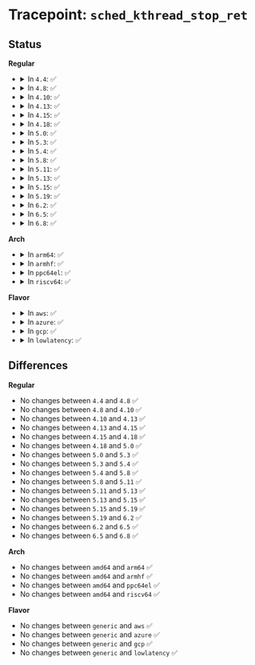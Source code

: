 # Tracepoint: <code>sched_kthread_stop_ret</code>

## Status
<b>Regular</b>
<ul>
<li>
<details>
<summary>In <code>4.4</code>: ✅</summary>

Event:

```c
struct trace_event_raw_sched_kthread_stop_ret {
    struct trace_entry ent;
    int ret;
    char __data[0];
};
```
Function:

```c
void trace_event_raw_event_sched_kthread_stop_ret(void *__data, int ret);
```
</details>
</li>
<li>
<details>
<summary>In <code>4.8</code>: ✅</summary>

Event:

```c
struct trace_event_raw_sched_kthread_stop_ret {
    struct trace_entry ent;
    int ret;
    char __data[0];
};
```
Function:

```c
void trace_event_raw_event_sched_kthread_stop_ret(void *__data, int ret);
```
</details>
</li>
<li>
<details>
<summary>In <code>4.10</code>: ✅</summary>

Event:

```c
struct trace_event_raw_sched_kthread_stop_ret {
    struct trace_entry ent;
    int ret;
    char __data[0];
};
```
Function:

```c
void trace_event_raw_event_sched_kthread_stop_ret(void *__data, int ret);
```
</details>
</li>
<li>
<details>
<summary>In <code>4.13</code>: ✅</summary>

Event:

```c
struct trace_event_raw_sched_kthread_stop_ret {
    struct trace_entry ent;
    int ret;
    char __data[0];
};
```
Function:

```c
void trace_event_raw_event_sched_kthread_stop_ret(void *__data, int ret);
```
</details>
</li>
<li>
<details>
<summary>In <code>4.15</code>: ✅</summary>

Event:

```c
struct trace_event_raw_sched_kthread_stop_ret {
    struct trace_entry ent;
    int ret;
    char __data[0];
};
```
Function:

```c
void trace_event_raw_event_sched_kthread_stop_ret(void *__data, int ret);
```
</details>
</li>
<li>
<details>
<summary>In <code>4.18</code>: ✅</summary>

Event:

```c
struct trace_event_raw_sched_kthread_stop_ret {
    struct trace_entry ent;
    int ret;
    char __data[0];
};
```
Function:

```c
void trace_event_raw_event_sched_kthread_stop_ret(void *__data, int ret);
```
</details>
</li>
<li>
<details>
<summary>In <code>5.0</code>: ✅</summary>

Event:

```c
struct trace_event_raw_sched_kthread_stop_ret {
    struct trace_entry ent;
    int ret;
    char __data[0];
};
```
Function:

```c
void trace_event_raw_event_sched_kthread_stop_ret(void *__data, int ret);
```
</details>
</li>
<li>
<details>
<summary>In <code>5.3</code>: ✅</summary>

Event:

```c
struct trace_event_raw_sched_kthread_stop_ret {
    struct trace_entry ent;
    int ret;
    char __data[0];
};
```
Function:

```c
void trace_event_raw_event_sched_kthread_stop_ret(void *__data, int ret);
```
</details>
</li>
<li>
<details>
<summary>In <code>5.4</code>: ✅</summary>

Event:

```c
struct trace_event_raw_sched_kthread_stop_ret {
    struct trace_entry ent;
    int ret;
    char __data[0];
};
```
Function:

```c
void trace_event_raw_event_sched_kthread_stop_ret(void *__data, int ret);
```
</details>
</li>
<li>
<details>
<summary>In <code>5.8</code>: ✅</summary>

Event:

```c
struct trace_event_raw_sched_kthread_stop_ret {
    struct trace_entry ent;
    int ret;
    char __data[0];
};
```
Function:

```c
void trace_event_raw_event_sched_kthread_stop_ret(void *__data, int ret);
```
</details>
</li>
<li>
<details>
<summary>In <code>5.11</code>: ✅</summary>

Event:

```c
struct trace_event_raw_sched_kthread_stop_ret {
    struct trace_entry ent;
    int ret;
    char __data[0];
};
```
Function:

```c
void trace_event_raw_event_sched_kthread_stop_ret(void *__data, int ret);
```
</details>
</li>
<li>
<details>
<summary>In <code>5.13</code>: ✅</summary>

Event:

```c
struct trace_event_raw_sched_kthread_stop_ret {
    struct trace_entry ent;
    int ret;
    char __data[0];
};
```
Function:

```c
void trace_event_raw_event_sched_kthread_stop_ret(void *__data, int ret);
```
</details>
</li>
<li>
<details>
<summary>In <code>5.15</code>: ✅</summary>

Event:

```c
struct trace_event_raw_sched_kthread_stop_ret {
    struct trace_entry ent;
    int ret;
    char __data[0];
};
```
Function:

```c
void trace_event_raw_event_sched_kthread_stop_ret(void *__data, int ret);
```
</details>
</li>
<li>
<details>
<summary>In <code>5.19</code>: ✅</summary>

Event:

```c
struct trace_event_raw_sched_kthread_stop_ret {
    struct trace_entry ent;
    int ret;
    char __data[0];
};
```
Function:

```c
void trace_event_raw_event_sched_kthread_stop_ret(void *__data, int ret);
```
</details>
</li>
<li>
<details>
<summary>In <code>6.2</code>: ✅</summary>

Event:

```c
struct trace_event_raw_sched_kthread_stop_ret {
    struct trace_entry ent;
    int ret;
    char __data[0];
};
```
Function:

```c
void trace_event_raw_event_sched_kthread_stop_ret(void *__data, int ret);
```
</details>
</li>
<li>
<details>
<summary>In <code>6.5</code>: ✅</summary>

Event:

```c
struct trace_event_raw_sched_kthread_stop_ret {
    struct trace_entry ent;
    int ret;
    char __data[0];
};
```
Function:

```c
void trace_event_raw_event_sched_kthread_stop_ret(void *__data, int ret);
```
</details>
</li>
<li>
<details>
<summary>In <code>6.8</code>: ✅</summary>

Event:

```c
struct trace_event_raw_sched_kthread_stop_ret {
    struct trace_entry ent;
    int ret;
    char __data[0];
};
```
Function:

```c
void trace_event_raw_event_sched_kthread_stop_ret(void *__data, int ret);
```
</details>
</li>
</ul>
<b>Arch</b>
<ul>
<li>
<details>
<summary>In <code>arm64</code>: ✅</summary>

Event:

```c
struct trace_event_raw_sched_kthread_stop_ret {
    struct trace_entry ent;
    int ret;
    char __data[0];
};
```
Function:

```c
void trace_event_raw_event_sched_kthread_stop_ret(void *__data, int ret);
```
</details>
</li>
<li>
<details>
<summary>In <code>armhf</code>: ✅</summary>

Event:

```c
struct trace_event_raw_sched_kthread_stop_ret {
    struct trace_entry ent;
    int ret;
    char __data[0];
};
```
Function:

```c
void trace_event_raw_event_sched_kthread_stop_ret(void *__data, int ret);
```
</details>
</li>
<li>
<details>
<summary>In <code>ppc64el</code>: ✅</summary>

Event:

```c
struct trace_event_raw_sched_kthread_stop_ret {
    struct trace_entry ent;
    int ret;
    char __data[0];
};
```
Function:

```c
void trace_event_raw_event_sched_kthread_stop_ret(void *__data, int ret);
```
</details>
</li>
<li>
<details>
<summary>In <code>riscv64</code>: ✅</summary>

Event:

```c
struct trace_event_raw_sched_kthread_stop_ret {
    struct trace_entry ent;
    int ret;
    char __data[0];
};
```
Function:

```c
void trace_event_raw_event_sched_kthread_stop_ret(void *__data, int ret);
```
</details>
</li>
</ul>
<b>Flavor</b>
<ul>
<li>
<details>
<summary>In <code>aws</code>: ✅</summary>

Event:

```c
struct trace_event_raw_sched_kthread_stop_ret {
    struct trace_entry ent;
    int ret;
    char __data[0];
};
```
Function:

```c
void trace_event_raw_event_sched_kthread_stop_ret(void *__data, int ret);
```
</details>
</li>
<li>
<details>
<summary>In <code>azure</code>: ✅</summary>

Event:

```c
struct trace_event_raw_sched_kthread_stop_ret {
    struct trace_entry ent;
    int ret;
    char __data[0];
};
```
Function:

```c
void trace_event_raw_event_sched_kthread_stop_ret(void *__data, int ret);
```
</details>
</li>
<li>
<details>
<summary>In <code>gcp</code>: ✅</summary>

Event:

```c
struct trace_event_raw_sched_kthread_stop_ret {
    struct trace_entry ent;
    int ret;
    char __data[0];
};
```
Function:

```c
void trace_event_raw_event_sched_kthread_stop_ret(void *__data, int ret);
```
</details>
</li>
<li>
<details>
<summary>In <code>lowlatency</code>: ✅</summary>

Event:

```c
struct trace_event_raw_sched_kthread_stop_ret {
    struct trace_entry ent;
    int ret;
    char __data[0];
};
```
Function:

```c
void trace_event_raw_event_sched_kthread_stop_ret(void *__data, int ret);
```
</details>
</li>
</ul>

## Differences
<b>Regular</b>
<ul>
<li>
No changes between <code>4.4</code> and <code>4.8</code> ✅
</li>
<li>
No changes between <code>4.8</code> and <code>4.10</code> ✅
</li>
<li>
No changes between <code>4.10</code> and <code>4.13</code> ✅
</li>
<li>
No changes between <code>4.13</code> and <code>4.15</code> ✅
</li>
<li>
No changes between <code>4.15</code> and <code>4.18</code> ✅
</li>
<li>
No changes between <code>4.18</code> and <code>5.0</code> ✅
</li>
<li>
No changes between <code>5.0</code> and <code>5.3</code> ✅
</li>
<li>
No changes between <code>5.3</code> and <code>5.4</code> ✅
</li>
<li>
No changes between <code>5.4</code> and <code>5.8</code> ✅
</li>
<li>
No changes between <code>5.8</code> and <code>5.11</code> ✅
</li>
<li>
No changes between <code>5.11</code> and <code>5.13</code> ✅
</li>
<li>
No changes between <code>5.13</code> and <code>5.15</code> ✅
</li>
<li>
No changes between <code>5.15</code> and <code>5.19</code> ✅
</li>
<li>
No changes between <code>5.19</code> and <code>6.2</code> ✅
</li>
<li>
No changes between <code>6.2</code> and <code>6.5</code> ✅
</li>
<li>
No changes between <code>6.5</code> and <code>6.8</code> ✅
</li>
</ul>
<b>Arch</b>
<ul>
<li>
No changes between <code>amd64</code> and <code>arm64</code> ✅
</li>
<li>
No changes between <code>amd64</code> and <code>armhf</code> ✅
</li>
<li>
No changes between <code>amd64</code> and <code>ppc64el</code> ✅
</li>
<li>
No changes between <code>amd64</code> and <code>riscv64</code> ✅
</li>
</ul>
<b>Flavor</b>
<ul>
<li>
No changes between <code>generic</code> and <code>aws</code> ✅
</li>
<li>
No changes between <code>generic</code> and <code>azure</code> ✅
</li>
<li>
No changes between <code>generic</code> and <code>gcp</code> ✅
</li>
<li>
No changes between <code>generic</code> and <code>lowlatency</code> ✅
</li>
</ul>
